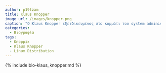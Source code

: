 ```yaml
---
author: p19tzam
title: Klaus Knopper
image_url: /images/knopper.png
caption: "Ο Klaus Knopper εξειδικευμένος στο κομμάτι του system administration και έμπειρος προγραμματιστής δημιούργησε το linux distribution knoppix στο οποίο βασίστηκε το πρώτο specialized os στον κόσμο της ασφάλειας υπολογιστών."
categories:
  - Βιογραφία 
tags:
  - Knoppix 
  - Klaus Knopper 
  - Linux Distribution
---
```


{% include bio-klaus_knopper.md %}
